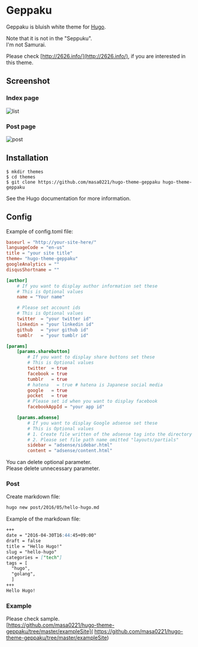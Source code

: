 Geppaku
=============================
Geppaku is bluish white theme for [Hugo](http://gohugo.io/).

Note that it is not in the "Seppuku".  
I'm not Samurai.  

Please check [http://2626.info/](http://2626.info/), if you are interested in this theme.

## Screenshot
### Index page
![list](https://github.com/masa0221/hugo-theme-geppaku/blob/master/images/list.png)

### Post page
![post](https://github.com/masa0221/hugo-theme-geppaku/blob/master/images/screenshot.png)

## Installation

```
$ mkdir themes
$ cd themes
$ git clone https://github.com/masa0221/hugo-theme-geppaku hugo-theme-geppaku
```
See the Hugo documentation for more information.


## Config

Example of config.toml file:
```toml
baseurl = "http://your-site-here/"
languageCode = "en-us"
title = "your site title"
theme= "hugo-theme-geppaku"
googleAnalytics = ""
disqusShortname = ""

[author]
    # If you want to display author information set these
    # This is Optional values
    name = "Your name"

    # Please set account ids
    # This is Optional values
    twitter  = "your twitter id"
    linkedin = "your linkedin id"
    github   = "your github id"
    tumblr   = "your tumblr id"

[params]
    [params.sharebutton]
        # If you want to display share buttons set these
        # This is Optional values
        twitter  = true
        facebook = true
        tumblr   = true
        # hatena   = true # hatena is Japanese social media
        google   = true
        pocket   = true
        # Please set id when you want to display facebook
        facebookAppId = "your app id"

    [params.adsense]
        # If you want to display Google adsense set these
        # This is Optional values
        # 1. Create file written of the adsense tag into the directory "layouts/partials"
        # 2. Please set file path name omitted "layouts/partials"
        sidebar = "adsense/sidebar.html"
        content = "adsense/content.html"
```
You can delete optional parameter.  
Please delete unnecessary parameter.

### Post

Create markdown file:
```sh
hugo new post/2016/05/hello-hugo.md
```

Example of the markdown file:
```md
+++
date = "2016-04-30T16:44:45+09:00"
draft = false
title = "Hello Hugo!"
slug = "hello-hugo"
categories = ["tech"]
tags = [
  "hugo",
  "golang",
  ]
+++
Hello Hugo!
```

### Example

Please check sample.  
[https://github.com/masa0221/hugo-theme-geppaku/tree/master/exampleSite](
https://github.com/masa0221/hugo-theme-geppaku/tree/master/exampleSite)
